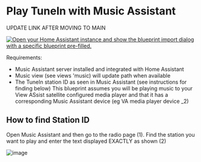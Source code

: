 # Play TuneIn with Music Assistant

UPDATE LINK AFTER MOVING TO MAIN

[![Open your Home Assistant instance and show the blueprint import dialog with a specific blueprint pre-filled.](https://my.home-assistant.io/badges/blueprint_import.svg)](https://my.home-assistant.io/redirect/blueprint_import/?blueprint_url=https%3A%2F%2Fraw.githubusercontent.com%2Fdinki%2FView-Assist%2Fviewassist-tunein%2FView+Assist+custom+sentences%2FPlay+TuneIn+with+Music+Assistant%2Fblueprint-playtuneinwithmusicassistant.yaml)

Requirements:
  * Music Assistant server installed and integrated with Home Assistant
  * Music view (see views 'music)  will update path when available
  * The TuneIn station ID as seen in Music Assistant (see instructions for finding below)
This blueprint assumes you will be playing music to your View ASsist satellite configured media player and that it has a corresponding Music Assistant device (eg VA media player device _2)

## How to find Station ID

Open Music Assistant and then go to the radio page (1).  Find the station you want to play and enter the text displayed EXACTLY as shown (2)

![image](https://github.com/user-attachments/assets/026e51e3-bd5c-440f-ba0e-e221a40e9f9a)

